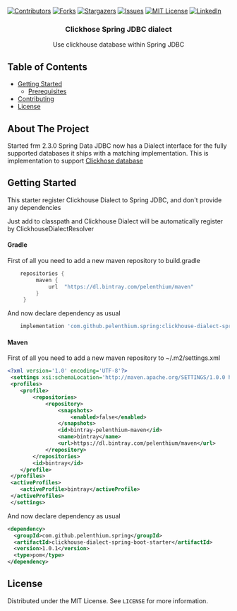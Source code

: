 [![Contributors][contributors-shield]][contributors-url]
[![Forks][forks-shield]][forks-url]
[![Stargazers][stars-shield]][stars-url]
[![Issues][issues-shield]][issues-url]
[![MIT License][license-shield]][license-url]
[![LinkedIn][linkedin-shield]][linkedin-url]
<br />
<h3 align="center">Clickhose Spring JDBC dialect</h3>

<p align="center">
Use clickhouse database within Spring JDBC
</p>

<!-- TABLE OF CONTENTS -->
## Table of Contents

* [Getting Started](#getting-started)
  * [Prerequisites](#prerequisites)
* [Contributing](#contributing)
* [License](#license)

<!-- ABOUT THE PROJECT -->
## About The Project

Started frm 2.3.0 Spring Data JDBC now has a Dialect interface for the fully supported databases it ships with a matching implementation.
This is implementation to support [Clickhose database][clickhouse-url]

<!-- GETTING STARTED -->
## Getting Started
This starter register Clickhouse Dialect to Spring JDBC, and don't provide any dependencies

Just add to classpath and Clickhouse Dialect will be automatically register by ClickhouseDialectResolver
#### Gradle
First of all you need to add a new maven repository to build.gradle
```groovy
    repositories {
         maven {
             url  "https://dl.bintray.com/pelenthium/maven"
         }
     }
```

And now declare dependency as usual

```groovy
    implementation 'com.github.pelenthium.spring:clickhouse-dialect-spring-boot-starter:1.0.1'
```

#### Maven
First of all you need to add a new maven repository to ~/.m2/settings.xml
```xml
<?xml version='1.0' encoding='UTF-8'?>
 <settings xsi:schemaLocation='http://maven.apache.org/SETTINGS/1.0.0 http://maven.apache.org/xsd/settings-1.0.0.xsd' xmlns='http://maven.apache.org/SETTINGS/1.0.0' xmlns:xsi='http://www.w3.org/2001/XMLSchema-instance'>
 <profiles>
 	<profile>
 		<repositories>
 			<repository>
 				<snapshots>
 					<enabled>false</enabled>
 				</snapshots>
 				<id>bintray-pelenthium-maven</id>
 				<name>bintray</name>
 				<url>https://dl.bintray.com/pelenthium/maven</url>
 			</repository>
 		</repositories>
 		<id>bintray</id>
 	</profile>
 </profiles>
 <activeProfiles>
 	<activeProfile>bintray</activeProfile>
 </activeProfiles>
 </settings>
```

And now declare dependency as usual

```xml
<dependency>
  <groupId>com.github.pelenthium.spring</groupId>
  <artifactId>clickhouse-dialect-spring-boot-starter</artifactId>
  <version>1.0.1</version>
  <type>pom</type>
</dependency>
```

<!-- LICENSE -->
## License

Distributed under the MIT License. See `LICENSE` for more information.


<!-- MARKDOWN LINKS & IMAGES -->
<!-- https://www.markdownguide.org/basic-syntax/#reference-style-links -->
[contributors-shield]: https://img.shields.io/github/contributors/pelenthium/clickhouse-dialect-spring-boot-starter.svg?style=flat-square
[contributors-url]: https://github.com/pelenthium/clickhouse-dialect-spring-boot-starter/graphs/contributors
[forks-shield]: https://img.shields.io/github/forks/pelenthium/clickhouse-dialect-spring-boot-starter.svg?style=flat-square
[forks-url]: https://github.com/pelenthium/clickhouse-dialect-spring-boot-starter/network/members
[stars-shield]: https://img.shields.io/github/stars/pelenthium/clickhouse-dialect-spring-boot-starter.svg?style=flat-square
[stars-url]: https://github.com/pelenthium/clickhouse-dialect-spring-boot-starter/stargazers
[issues-shield]: https://img.shields.io/github/issues/pelenthium/clickhouse-dialect-spring-boot-starter.svg?style=flat-square
[issues-url]: https://github.com/pelenthium/clickhouse-dialect-spring-boot-starter/issues
[license-shield]: https://img.shields.io/github/license/pelenthium/clickhouse-dialect-spring-boot-starter.svg?style=flat-square
[license-url]: https://github.com/pelenthium/clickhouse-dialect-spring-boot-starter/blob/master/LICENSE.txt
[linkedin-shield]: https://img.shields.io/badge/-LinkedIn-black.svg?style=flat-square&logo=linkedin&colorB=555
[linkedin-url]: https://linkedin.com/in/pelenthium
[clickhouse-url]: images/screenshot.png